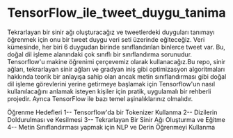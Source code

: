 # TensorFlow_ile_tweet_duygu_tanima

Tekrarlayan bir sinir ağı oluşturacağız ve tweetlerdeki duyguları tanımayı öğrenmek için onu bir tweet duygu veri seti üzerinde eğiteceğiz. Veri kümesinde, her biri 6 duygudan birinde sınıflandırılan binlerce tweet var. Bu, doğal dil işleme alanındaki çok sınıflı bir sınıflandırma sorunudur. Tensorflow'u makine öğrenimi çerçevemiz olarak kullanacağız.Bu repo, sinir ağları, tekrarlayan sinir ağları ve gradyan iniş gibi optimizasyon algoritmaları hakkında teorik bir anlayışa sahip olan ancak metin sınıflandırması gibi doğal dil işleme görevlerini yerine getirmeye başlamak için Tensorflow'un nasıl kullanılacağını anlamak isteyen kişiler için pratik, uygulamalı bir rehberli projedir. Ayrıca TensorFlow ile bazı temel aşinalıklarınız olmalıdır.

Öğrenme Hedefleri
1-- Tensorflow'da bir Tokenizer Kullanma
2-- Dizilerin Doldurulması ve Kesilmesi
3-- Tekrarlayan Bir Sinir Ağı Oluşturma ve Eğitme
4-- Metin Sınıflandırması yapmak için NLP ve Derin Öğrenmeyi Kullanma
 
